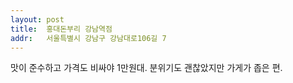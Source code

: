 ```yaml
---
layout: post
title:  홍대돈부리 강남역점
addr:   서울특별시 강남구 강남대로106길 7
---
```

맛이 준수하고 가격도 비싸야 1만원대. 분위기도 괜찮았지만 가게가 좁은 편.
